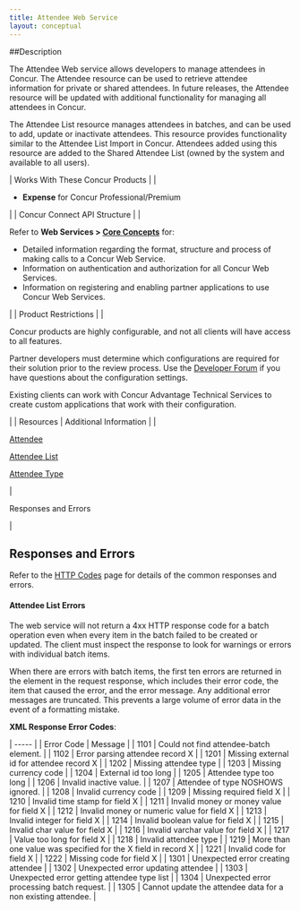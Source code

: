 ```yaml
---
title: Attendee Web Service 
layout: conceptual
---
```



##Description

The Attendee Web service allows developers to manage attendees in Concur. The Attendee resource can be used to retrieve attendee information for private or shared attendees. In future releases, the Attendee resource will be updated with additional functionality for managing all attendees in Concur.

The Attendee List resource manages attendees in batches, and can be used to add, update or inactivate attendees. This resource provides functionality similar to the Attendee List Import in Concur. Attendees added using this resource are added to the Shared Attendee List (owned by the system and available to all users).


|  Works With These Concur Products |
|

* **Expense** for Concur Professional/Premium

 |
|  Concur Connect API Structure |
|

Refer to **Web Services > [Core Concepts][1]** for:

* Detailed information regarding the format, structure and process of making calls to a Concur Web Service.
* Information on authentication and authorization for all Concur Web Services.
* Information on registering and enabling partner applications to use Concur Web Services.

 |
|  Product Restrictions |
|  

Concur products are highly configurable, and not all clients will have access to all features.

Partner developers must determine which configurations are required for their solution prior to the review process. Use the [Developer Forum][2] if you have questions about the configuration settings.

Existing clients can work with Concur Advantage Technical Services to create custom applications that work with their configuration.

 |
|  Resources |  Additional Information |
|

[Attendee][3]

[Attendee List][4]

[Attendee Type][5]

 |

Responses and Errors

 |

##  Responses and Errors

Refer to the [HTTP Codes][6] page for details of the common responses and errors.

####  Attendee List Errors

The web service will not return a 4xx HTTP response code for a batch operation even when every item in the batch failed to be created or updated. The client must inspect the response to look for warnings or errors with individual batch items.

When there are errors with batch items, the first ten errors are returned in the <errors> element in the request response, which includes their error code, the item that caused the error, and the error message. Any additional error messages are truncated. This prevents a large volume of error data in the event of a formatting mistake.

  
**XML Response Error Codes**:

| ----- |
|  Error Code |  Message |
|  1101 |  Could not find attendee-batch element. |
|  1102 |  Error parsing attendee record X |
|  1201 |  Missing external id for attendee record X |
|  1202 |  Missing attendee type |
|  1203 |  Missing currency code |
|  1204 |  External id too long |
|  1205 |  Attendee type too long |
|  1206 |  Invalid inactive value. |
|  1207 |  Attendee of type NOSHOWS ignored. |
|  1208 |  Invalid currency code |
|  1209 |  Missing required field X |
|  1210 |  Invalid time stamp for field X |
|  1211 |  Invalid money or money value for field X |
|  1212 |  Invalid money or numeric value for field X |
|  1213 |  Invalid integer for field X |
|  1214 |  Invalid boolean value for field X |
|  1215 |  Invalid char value for field X |
|  1216 |  Invalid varchar value for field X |
|  1217 |  Value too long for field X |
|  1218 |  Invalid attendee type |
|  1219 |  More than one value was specified for the X field in record X |
|  1221 |  Invalid code for field X |
|  1222 |  Missing code for field X |
|  1301 |  Unexpected error creating attendee |
|  1302 |  Unexpected error updating attendee |
|  1303 |  Unexpected error getting attendee type list |
|  1304 |  Unexpected error processing batch request. |
|  1305 |  Cannot update the attendee data for a non existing attendee. |

  


[1]: https://developer.concur.com/api-documentation/core-concepts
[2]: https://developer.concur.com/forums/concur-connect
[3]: https://developer.concur.com/attendee/attendee-resource
[4]: https://developer.concur.com/attendee/attendee-list-resource
[5]: https://developer.concur.com/attendee/attendee-type-resource
[6]: https://developer.concur.com/reference/http-codes
